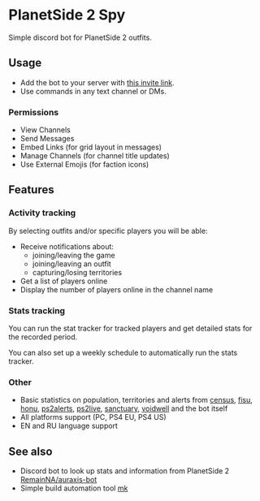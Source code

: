 # PlanetSide 2 Spy

Simple discord bot for PlanetSide 2 outfits.

## Usage

- Add the bot to your server with [this invite link](https://discord.com/oauth2/authorize?client_id=1190282321492987924&permissions=281616&integration_type=0&scope=bot+applications.commands).
- Use commands in any text channel or DMs.

### Permissions

- View Channels
- Send Messages
- Embed Links (for grid layout in messages)
- Manage Channels (for channel title updates)
- Use External Emojis (for faction icons)

## Features

### Activity tracking

By selecting outfits and/or specific players you will be able:

- Receive notifications about:
  - joining/leaving the game
  - joining/leaving an outfit
  - capturing/losing territories
- Get a list of players online
- Display the number of players online in the channel name

### Stats tracking

You can run the stat tracker for tracked players and get detailed stats for the recorded period.

You can also set up a weekly schedule to automatically run the stats tracker.

### Other

- Basic statistics on population, territories and alerts from [census](https://census.daybreakgames.com), [fisu](https://ps2.fisu.pw/), [honu](https://wt.honu.pw/), [ps2alerts](https://ps2alerts.com/), [ps2live](https://ps2.live/), [sanctuary](https://github.com/PS2Sanctuary/Sanctuary.Census), [voidwell](https://voidwell.com/) and
the bot itself
- All platforms support (PC, PS4 EU, PS4 US)
- EN and RU language support

## See also

- Discord bot to look up stats and information from PlanetSide 2 [RemainNA/auraxis-bot](https://github.com/RemainNA/auraxis-bot)
- Simple build automation tool [mk](https://github.com/x0k/mk)
